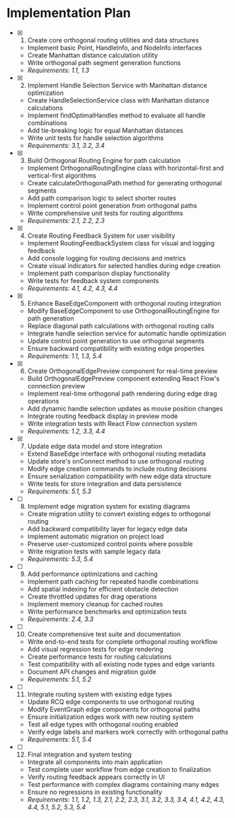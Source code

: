 # Implementation Plan

-   [x] 1. Create core orthogonal routing utilities and data structures

    -   Implement basic Point, HandleInfo, and NodeInfo interfaces
    -   Create Manhattan distance calculation utility
    -   Write orthogonal path segment generation functions
    -   _Requirements: 1.1, 1.3_

-   [x] 2. Implement Handle Selection Service with Manhattan distance optimization

    -   Create HandleSelectionService class with Manhattan distance calculations
    -   Implement findOptimalHandles method to evaluate all handle combinations
    -   Add tie-breaking logic for equal Manhattan distances
    -   Write unit tests for handle selection algorithms
    -   _Requirements: 3.1, 3.2, 3.4_

-   [x] 3. Build Orthogonal Routing Engine for path calculation

    -   Implement OrthogonalRoutingEngine class with horizontal-first and vertical-first algorithms
    -   Create calculateOrthogonalPath method for generating orthogonal segments
    -   Add path comparison logic to select shorter routes
    -   Implement control point generation from orthogonal paths
    -   Write comprehensive unit tests for routing algorithms
    -   _Requirements: 2.1, 2.2, 2.3_

-   [x] 4. Create Routing Feedback System for user visibility

    -   Implement RoutingFeedbackSystem class for visual and logging feedback
    -   Add console logging for routing decisions and metrics
    -   Create visual indicators for selected handles during edge creation
    -   Implement path comparison display functionality
    -   Write tests for feedback system components
    -   _Requirements: 4.1, 4.2, 4.3, 4.4_

-   [x] 5. Enhance BaseEdgeComponent with orthogonal routing integration

    -   Modify BaseEdgeComponent to use OrthogonalRoutingEngine for path generation
    -   Replace diagonal path calculations with orthogonal routing calls
    -   Integrate handle selection service for automatic handle optimization
    -   Update control point generation to use orthogonal segments
    -   Ensure backward compatibility with existing edge properties
    -   _Requirements: 1.1, 1.3, 5.4_

-   [x] 6. Create OrthogonalEdgePreview component for real-time preview

    -   Build OrthogonalEdgePreview component extending React Flow's connection preview
    -   Implement real-time orthogonal path rendering during edge drag operations
    -   Add dynamic handle selection updates as mouse position changes
    -   Integrate routing feedback display in preview mode
    -   Write integration tests with React Flow connection system
    -   _Requirements: 1.2, 3.3, 4.4_

-   [x] 7. Update edge data model and store integration

    -   Extend BaseEdge interface with orthogonal routing metadata
    -   Update store's onConnect method to use orthogonal routing
    -   Modify edge creation commands to include routing decisions
    -   Ensure serialization compatibility with new edge data structure
    -   Write tests for store integration and data persistence
    -   _Requirements: 5.1, 5.3_

-   [ ] 8. Implement edge migration system for existing diagrams

    -   Create migration utility to convert existing edges to orthogonal routing
    -   Add backward compatibility layer for legacy edge data
    -   Implement automatic migration on project load
    -   Preserve user-customized control points where possible
    -   Write migration tests with sample legacy data
    -   _Requirements: 5.3, 5.4_

-   [ ] 9. Add performance optimizations and caching

    -   Implement path caching for repeated handle combinations
    -   Add spatial indexing for efficient obstacle detection
    -   Create throttled updates for drag operations
    -   Implement memory cleanup for cached routes
    -   Write performance benchmarks and optimization tests
    -   _Requirements: 2.4, 3.3_

-   [ ] 10. Create comprehensive test suite and documentation

    -   Write end-to-end tests for complete orthogonal routing workflow
    -   Add visual regression tests for edge rendering
    -   Create performance tests for routing calculations
    -   Test compatibility with all existing node types and edge variants
    -   Document API changes and migration guide
    -   _Requirements: 5.1, 5.2_

-   [ ] 11. Integrate routing system with existing edge types

    -   Update RCQ edge components to use orthogonal routing
    -   Modify EventGraph edge components for orthogonal paths
    -   Ensure initialization edges work with new routing system
    -   Test all edge types with orthogonal routing enabled
    -   Verify edge labels and markers work correctly with orthogonal paths
    -   _Requirements: 5.1, 5.4_

-   [ ] 12. Final integration and system testing
    -   Integrate all components into main application
    -   Test complete user workflow from edge creation to finalization
    -   Verify routing feedback appears correctly in UI
    -   Test performance with complex diagrams containing many edges
    -   Ensure no regressions in existing functionality
    -   _Requirements: 1.1, 1.2, 1.3, 2.1, 2.2, 2.3, 3.1, 3.2, 3.3, 3.4, 4.1, 4.2, 4.3, 4.4, 5.1, 5.2, 5.3, 5.4_
